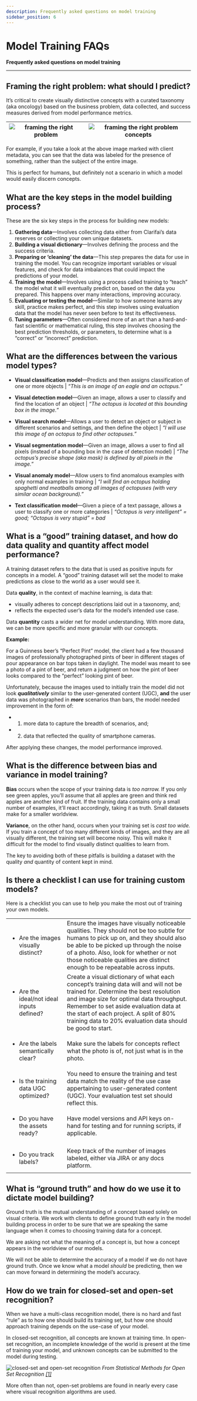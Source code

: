 ```yaml
---
description: Frequently asked questions on model training 
sidebar_position: 6
---
```


# Model Training FAQs

**Frequently asked questions on model training**
<hr />

## Framing the right problem: what should I predict? 

It’s critical to create visually distinctive concepts with a curated taxonomy (aka oncology) based on the business problem, data collected, and success measures derived from model performance metrics.  

|![framing the right problem](/img/community/training_evaluation_faqs/framing_right_problem.png)|![framing the right problem concepts](/img/community/training_evaluation_faqs/framing_right_problem_concepts.png)|                    
|-------------------------------|------------------|

For example, if you take a look at the above image marked with client metadata, you can see that the data was labeled for the presence of something, rather than the subject of the entire image. 

This is perfect for humans, but definitely not a scenario in which a model would easily discern concepts.

## What are the key steps in the model building process?

These are the six key steps in the process for building new models:

1. **Gathering data**—Involves collecting data either from Clarifai’s data reserves or collecting your own unique datasets.
2. **Building a visual dictionary**—Involves defining the process and the success criteria.
3. **Preparing or ‘cleaning’ the data**—This step prepares the data for use in training the model. You can recognize important variables or visual features, and check for data imbalances that could impact the predictions of your model.
4. **Training the model**—Involves using a process called training to “teach” the model what it will eventually predict on, based on the data you prepared. This happens over many interactions, improving accuracy.
5. **Evaluating or testing the model**—Similar to how someone learns any skill, practice makes perfect, and this step involves using evaluation data that the model has never seen before to test its effectiveness.
6. **Tuning parameters**—Often considered more of an art than a hard-and-fast scientific or mathematical ruling, this step involves choosing the best prediction thresholds, or parameters, to determine what is a “correct” or “incorrect” prediction.

## What are the differences between the various model types?

- **Visual classification model**—Predicts and then assigns classification of one or more objects | _“This is an image of an eagle and an octopus.”_

- **Visual detection model**—Given an image, allows a user to classify and find the location of an object | _“The octopus is located at this bounding box in the image.”_

- **Visual search model**—Allows a user to detect an object or subject in different scenarios and settings, and then define the object | _“I will use this image of an octopus to find other octopuses.”_

- **Visual segmentation model**—Given an image, allows a user to find all pixels (instead of a bounding box in the case of detection model) | _“The octopus’s precise shape (aka mask) is defined by all pixels in the image.”_

- **Visual anomaly model**—Allow users to find anomalous examples with only normal examples in training | _“I will find an octopus holding spaghetti and meatballs among all images of octopuses (with very similar ocean background).”_

- **Text classification model**—Given a piece of a text passage, allows a user to classify one or more categories | _“Octopus is very intelligent” = good; “Octopus is very stupid” = bad_

## What is a “good” training dataset, and how do data quality and quantity affect model performance?

A training dataset refers to the data that is used as positive inputs for concepts in a model. A “good” training dataset will set the model to make predictions as close to the world as a user would see it.  

Data **quality**, in the context of machine learning, is data that:
-	visually adheres to concept descriptions laid out in a taxonomy, and;
-	reflects the expected user’s data for the model’s intended use case.

Data **quantity** casts a wider net for model understanding. With more data, we can be more specific and more granular with our concepts.

**Example:**

For a Guinness beer’s “Perfect Pint” model, the client had a few thousand images of professionally photographed pints of beer in different stages of pour appearance on bar tops taken in daylight. The model was meant to see a photo of a pint of beer, and return a judgment on how the pint of beer looks compared to the “perfect” looking pint of beer.

Unfortunately, because the images used to initially train the model did not look _**qualitatively**_ similar to the user-generated content (UGC), **and** the user data was photographed in _**more**_ scenarios than bars, the model needed improvement in the form of:
-	1) more data to capture the breadth of scenarios, and;
-	2) data that reflected the quality of smartphone cameras. 

After applying these changes, the model performance improved.

## What is the difference between bias and variance in model training?

**Bias** occurs when the scope of your training data is _too narrow._ If you only see green apples, you’ll assume that all apples are green and think red apples are another kind of fruit. If the training data contains only a small number of examples, it’ll react accordingly, taking it as truth. Small datasets make for a smaller worldview.

**Variance**, on the other hand, occurs when your training set is _cast too wide._ If you train a concept of too many different kinds of images, and they are all visually different, the training set will become noisy. This will make it difficult for the model to find visually distinct qualities to learn from. 

The key to avoiding both of these pitfalls is building a dataset with the quality _and_ quantity of content kept in mind. 

## Is there a checklist I can use for training custom models?

Here is a checklist you can use to help you make the most out of training your own models. 

|                               |                  |
|-------------------------------|------------------|
| <ul><li>Are the images visually distinct?</li></ul> | Ensure the images have visually noticeable qualities. They should not be too subtle for humans to pick up on, and they should also be able to be picked up through the noise of a photo. Also, look for whether or not those noticeable qualities are distinct enough to be repeatable across inputs.|
| <ul><li>Are the ideal/not ideal inputs defined?</li></ul> | Create a visual dictionary of what each concept’s training data will and will not be trained for. Determine the best resolution and image size for optimal data throughput. Remember to set aside evaluation data at the start of each project. A split of 80% training data to 20% evaluation data should be good to start. |
| <ul><li>Are the labels semantically clear?</li></ul> | Make sure the labels for concepts reflect what the photo is of, not just what is in the photo. |
| <ul><li>Is the training data UGC optimized?</li></ul> | You need to ensure the training and test data match the reality of the use case appertaining to user-generated content (UGC). Your evaluation test set should reflect this. |
| <ul><li>Do you have the assets ready?</li></ul> | Have model versions and API keys on-hand for testing and for running scripts, if applicable. |
| <ul><li>Do you track labels?</li></ul> | Keep track of the number of images labeled, either via JIRA or any docs platform. |

## What is “ground truth” and how do we use it to dictate model building?

Ground truth is the mutual understanding of a concept based solely on visual criteria. We work with clients to define ground truth early in the model building process in order to be sure that we are speaking the same language when it comes to choosing training data for a concept. 

We are asking not what the meaning of a concept is, but how a concept appears in the worldview of our models.

We will not be able to determine the accuracy of a model if we do not have ground truth. Once we know what a model _should_ be predicting, then we can move forward in determining the model’s accuracy.

## How do we train for closed-set and open-set recognition?

When we have a multi-class recognition model, there is no hard and fast “rule” as to how one should build its training set, but how one should approach training depends on the use-case of your model.

In closed-set recognition, all concepts are known at training time. In open-set recognition, an incomplete knowledge of the world is present at the time of training your model, and unknown concepts can be submitted to the model during testing.

![closed-set and open-set recognition](/img/community/training_evaluation_faqs/negatives_and_positives.png)
*From Statistical Methods for Open Set Recognition [[1]](https://www.wjscheirer.com/misc/openset/cvpr2016-open-set-part1.pdf)*

More often than not, open-set problems are found in nearly every case where visual recognition algorithms are used. 



